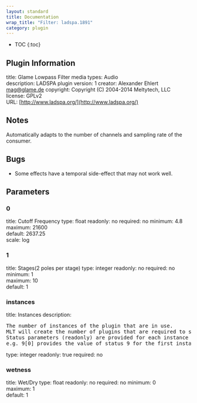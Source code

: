 ```yaml
---
layout: standard
title: Documentation
wrap_title: "Filter: ladspa.1891"
category: plugin
---
```

* TOC
{:toc}

## Plugin Information

title: Glame Lowpass Filter
media types:
Audio  
description: LADSPA plugin
version: 1
creator: Alexander Ehlert <mag@glame.de>
copyright: Copyright (C) 2004-2014 Meltytech, LLC  
license: GPLv2  
URL: [http://www.ladspa.org/](http://www.ladspa.org/)  

## Notes

Automatically adapts to the number of channels and sampling rate of the consumer.

## Bugs

* Some effects have a temporal side-effect that may not work well.


## Parameters

### 0

title: Cutoff Frequency  type: float
readonly: no
required: no
minimum: 4.8  
maximum: 21600  
default: 2637.25  
scale: log  

### 1

title: Stages(2 poles per stage)  type: integer
readonly: no
required: no
minimum: 1  
maximum: 10  
default: 1  

### instances

title: Instances  description:
<pre>
The number of instances of the plugin that are in use.
MLT will create the number of plugins that are required to support the number of audio channels.
Status parameters (readonly) are provided for each instance and are accessed by specifying the instance number after the identifier (starting at zero).
e.g. 9[0] provides the value of status 9 for the first instance.
</pre>
type: integer
readonly: true
required: no

### wetness

title: Wet/Dry  type: float
readonly: no
required: no
minimum: 0  
maximum: 1  
default: 1  

